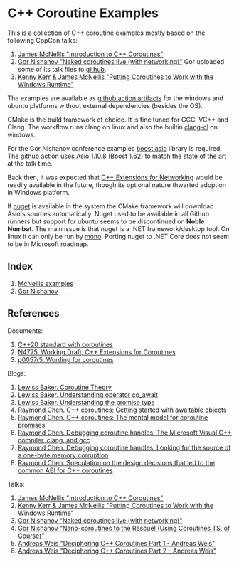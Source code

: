 # C++ Coroutine Examples

This is a collection of C++ coroutine examples mostly based on the following CppCon talks:
1. [James McNellis "Introduction to C++ Coroutines"](https://youtu.be/ZTqHjjm86Bw)
1. [Gor Nishanov "Naked coroutines live (with networking)"](https://youtu.be/UL3TtTgt3oU)
   Gor uploaded some of its talk files to [github](https://github.com/GorNishanov/await.git).
1. [Kenny Kerr & James McNellis "Putting Coroutines to Work with the Windows Runtime"](https://youtu.be/v0SjumbIips)

The examples are available as [github action artifacts](https://github.com/MiguelBarro/CppCoroutines/actions/workflows/ci.yml)
for the windows and ubuntu platforms without external dependencies (besides the OS).

CMake is the build framework of choice. It is fine tuned for GCC, VC++ and Clang. The workflow runs clang on linux and
also the builtin [clang-cl](https://learn.microsoft.com/en-us/cpp/build/clang-support-msbuild?view=msvc-170) on windows.

For the Gor Nishanov conference examples [boost asio](https://www.boost.org/doc/libs/1_62_0/doc/html/boost_asio.html)
library is required. The github action uses Asio 1.10.8 (Boost 1.62) to match the state of the art at the talk time.

Back then, it was expected that [C++ Extensions for Networking](https://cplusplus.github.io/networking-ts/draft.pdf)
would be readily available in the future, though its optional nature thwarted adoption in Windows platform.

If [nuget](https://www.nuget.org/) is available in the system the CMake framework will download Asio's sources
automatically. Nuget used to be available in all Github runners but support for ubuntu seems to be discontinued on **Noble
Numbat**. The main issue is that nuget is a .NET framework/desktop tool.
On linux it can only be run by [mono](https://www.mono-project.com/). Porting nuget to .NET Core does not seem to be
in Microsoft roadmap.

## Index

1. [McNellis examples](./basics/README.md)
1. [Gor Nishanov](./Gor/README.md)

## References

Documents:
1. [C++20 standard with coroutines](https://github.com/GorNishanov/await/blob/master/c%2B%2B20-with-coroutines.pdf)
1. [N4775. Working Draft, C++ Extensions for Coroutines](https://www.open-std.org/JTC1/SC22/WG21/docs/papers/2018/n4775.pdf)
1. [p0057r5. Wording for coroutines](https://www.open-std.org/JTC1/SC22/WG21/docs/papers/2016/p0057r5.pdf)

Blogs:
1. [Lewiss Baker. Coroutine Theory](https://lewissbaker.github.io/2017/09/25/coroutine-theory)
1. [Lewiss Baker. Understanding operator co_await](https://lewissbaker.github.io/2017/11/17/understanding-operator-co-await)
1. [Lewiss Baker. Understanding the promise type](https://lewissbaker.github.io/2018/09/05/understanding-the-promise-type)
1. [Raymond Chen. C++ coroutines: Getting started with awaitable objects](https://devblogs.microsoft.com/oldnewthing/20191209-00/?p=103195)
1. [Raymond Chen. C++ coroutines: The mental model for coroutine promises](https://devblogs.microsoft.com/oldnewthing/20210329-00/?p=105015)
1. [Raymond Chen. Debugging coroutine handles: The Microsoft Visual C++ compiler, clang, and gcc](https://devblogs.microsoft.com/oldnewthing/20211007-00/?p=105777)
1. [Raymond Chen. Debugging coroutine handles: Looking for the source of a one-byte memory corruption](https://devblogs.microsoft.com/oldnewthing/20220930-00/?p=107233)
1. [Raymond Chen. Speculation on the design decisions that led to the common ABI for C++ coroutines](https://devblogs.microsoft.com/oldnewthing/20220103-00/?p=106109)

Talks:
1. [James McNellis "Introduction to C++ Coroutines"](https://youtu.be/ZTqHjjm86Bw)
1. [Kenny Kerr & James McNellis "Putting Coroutines to Work with the Windows Runtime"](https://youtu.be/v0SjumbIips)
1. [Gor Nishanov "Naked coroutines live (with networking)"](https://youtu.be/UL3TtTgt3oU)
1. [Gor Nishanov “Nano-coroutines to the Rescue! (Using Coroutines TS, of Course)”](https://youtu.be/j9tlJAqMV7U)
1. [Andreas Weis "Deciphering C++ Coroutines Part 1 - Andreas Weis"](https://youtu.be/J7fYddslH0Q) 
1. [Andreas Weis "Deciphering C++ Coroutines Part 2 - Andreas Weis"](https://youtu.be/qfKFfQSxvA8) 
